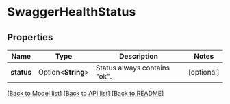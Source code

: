 # SwaggerHealthStatus

## Properties

Name | Type | Description | Notes
------------ | ------------- | ------------- | -------------
**status** | Option<**String**> | Status always contains \"ok\". | [optional]

[[Back to Model list]](../README.md#documentation-for-models) [[Back to API list]](../README.md#documentation-for-api-endpoints) [[Back to README]](../README.md)



